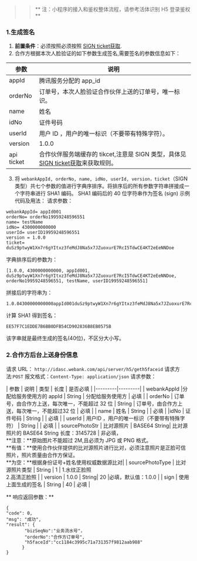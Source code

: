 >> ** 注：小程序的接入和鉴权整体流程，请参考活体识别 H5 登录鉴权 **

 ###  1.生成签名
1.  **前置条件**：必须按照必须按照 [SIGN ticket获取](/document/product/295/10120?=cn).
2. 合作方根据本次人脸验证的如下参数生成签名,需要签名的参数信息如下：

| 参数 | 说明 | 
|---------|---------|
| appId | 腾讯服务分配的 app_id | 
| orderNo |订单号，本次人脸验证合作伙伴上送的订单号，唯一标识。 | 
| name | 姓名 | 
 | idNo| 证件号码 | 
| userId | 用户 ID ，用户的唯一标识（不要带有特殊字符）。 | 
 |version| 1.0.0 | 
| api ticket | 合作伙伴服务端缓存的 tikcet,注意是 SIGN 类型，具体见[SIGN ticket获取](/document/product/295/10120?=cn)来获取规则。|
3. 将 `webankAppId, orderNo, name, idNo, userId, version，ticket`（SIGN 类型）共七个参数的值进行字典序排序。将排序后的所有参数字符串拼接成一个字符串进行 SHA1 编码。
SHA1 编码后的 40 位字符串作为签名 (sign)
示例代码及用法：
请求参数：

```
webankAppId= appId001
orderNo= orderNo19959248596551
name= testName
idNo= 4300000000000
userId= userID19959248596551
version = 1.0.0
ticket= duSz9ptwyW1Xn7r6gYItxz3feMdJ8Na5x7JZuoxurE7RcI5TdwCE4KT2eEeNNDoe
```
字典排序后的参数为：

```
[1.0.0, 4300000000000, appId001, duSz9ptwyW1Xn7r6gYItxz3feMdJ8Na5x7JZuoxurE7RcI5TdwCE4KT2eEeNNDoe, orderNo19959248596551, testName, userID19959248596551]
```

拼接后的字符串为：

```
1.0.04300000000000appId001duSz9ptwyW1Xn7r6gYItxz3feMdJ8Na5x7JZuoxurE7RcI5TdwCE4KT2eEeNNDoeorderNo19959248596551testNameuserID19959248596551
```
计算 SHA1 得到签名：

```
EE57F7C1EDDE7B6BB0DFB54CD902836B8EB0575B
```
该字串就是最终生成的签名(40位)，不区分大小写。

 ###  2.合作方后台上送身份信息
 请求 URL： `http://idasc.webank.com/api/server/h5/geth5faceid` 
请求方法:`POST`
报文格式：`Content-Type: application/json`
请求参数：

 | 参数 | 说明 | 类型 | 长度 | 是否必填 |
 |---------|---------|
 | webankAppId |分配给服务使用方的 appId | String | 分配给服务使用方 | 必填 |
 | orderNo | 订单号，由合作方上送，每次唯一，不能超过 32 位 | String | 订单号，由合作方上送，每次唯一，不能超过32 位 | 必填 |
 | name | 姓名 | String |  | 必填 |
 |idNo | 证件号码 | String | | 必填 |
 | userId | 用户ID ，用户的唯一标识（不要带有特殊字符） | String |  | 必填 |
 | sourcePhotoStr | 比对源照片 | BASE64 String| 比对源照片的 BASE64 String 长度：3145728 | 非必填，</br>**注意：**原始图片不能超过 2M,且必须为 JPG 或 PNG 格式。</br>**有值：**使用合作伙伴提供的比对源照片进行比对，必须注意照片是正脸可信照片，照片质量由合作方保证。</br>**为空：**根据身份证号+姓名使用权威数据源比对|
 | sourcePhotoType | 比对源照片类型 | String | 1 | 1.水纹正脸照 </br>2.高清正脸照 |
 | version | 1.0.0 | String| 20 |必填，默认值：1.0.0 |
 | sign | 使用上面生成的签名 | String | 40 | 必填 |
 
** 响应返回参数：**			 
			 
```
{
"code": 0,
"msg": "成功",
"result": {
       "bizSeqNo":"业务流水号"，
       "orderNo":"合作方订单号",
       "h5faceId":"cc1184c3995c71a731357f9812aab988"
      }
}
```
 
 
